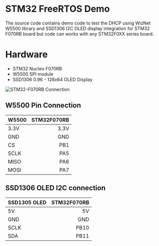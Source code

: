# STM32 FreeRTOS Demo

The source code contains demo code to test the DHCP using WizNet W5500 library and SSD1306 I2C OLED display integration for STM32 F070RB board but code can works with any STM32F0XX series board.

# Hardware
* STM32 Nucleo F070RB
* W5500 SPI module
* SSD1306 0.96 - 128x64 OLED Display


![STM32-F070RB Connection](https://drive.google.com/uc?export=view&id=1x8elQyWsNRj2fnek8GbMGREkg1NFEbDb)

W5500 Pin Connection
------------------------
W5500    | STM32F070RB 
|:-------|-------------:|
| 3.3V	   |	3.3V	 |
| GND      |	GND	 |
| CS	   |	PB1	 |
| SCLK 	   |	PA5	 |
| MISO	   |	PA6	 |
| MOSI	   |	PA7	 |

SSD1306 OLED I2C connection
-----------------------------
| SSD1305 OLED | STM32F070RB |
|:-------|-------------:|
| 5V	       |  5V	     |
| GND          |  GND	   |
| SCLK         |  PB10 	 |
| SDA 	       |  PB11	 |

